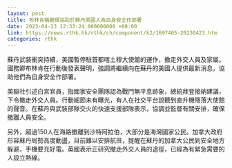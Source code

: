 ```yaml
---
layout: post
title: 布林肯稱繼續協助於蘇丹美國人為自身安全作部署
date: 2023-04-23 12:33:24.000000000 +08:00
link: https://news.rthk.hk/rthk/ch/component/k2/1697465-20230423.htm
categories: rthk
---
```


蘇丹武裝衝突持續，美國暫停駐首都喀土穆大使館的運作，撤走外交人員及家屬。國務卿布林肯在行動後發表聲明，強調將繼續向在蘇丹的美國人提供最新消息，協助他們為自身安全作部署。

美聯社引述白宮官員，指國家安全團隊認為戰鬥無平息跡象，總統拜登接納建議，下令撤走外交人員。行動細節未有曝光，有人在社交平台說聽到直升機降落大使館的聲音。在蘇丹與武裝部隊交火的快速支援部隊表示，協調並監督有關安排，確保撤離人員安全。

另外，超過150人在海路撤離到沙特阿拉伯，大部分是海灣國家公民。加拿大政府形容蘇丹局勢高度動盪，目前難以安排航班，提醒在蘇丹的加拿大公民到安全地方躲避，手機要充好電。英國表示正研究撤走外交人員的途徑，已經為有緊急需要的人設立熱線。
